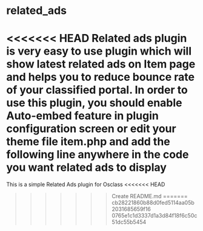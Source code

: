 related_ads
===========

<<<<<<< HEAD
Related ads plugin is very easy to use plugin which will show latest related ads on Item page and helps you to reduce bounce rate of your classified portal.
In order to use this plugin, you should enable Auto-embed feature in plugin configuration screen or edit your theme file item.php and add the following line anywhere in the code you want related ads to display
=======
This is a simple Related Ads plugin for Osclass
<<<<<<< HEAD
>>>>>>> Create README.md
=======
>>>>>>> cb28221860b88d0fed5114aa05b2031685659f16
>>>>>>> 0765e1c1d3337d1a3d84f18f6c50c51dc55b5454
